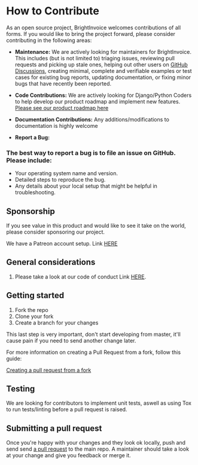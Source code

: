 <!-- @author: Shaun De Ponte, nawtybean3d@gmail.com

----- The MIT License (MIT) ----- 
Copyright (c) 2023, Shaun De Ponte

Permission is hereby granted, free of charge, to any person obtaining a copy
of this software and associated documentation files (the "Software"), to deal
in the Software without restriction, including without limitation the rights
to use, copy, modify, merge, publish, distribute, sublicense, and/or sell
copies of the Software, and to permit persons to whom the Software is
furnished to do so, subject to the following conditions:

The above copyright notice and this permission notice shall be included in
all copies or substantial portions of the Software.

THE SOFTWARE IS PROVIDED "AS IS", WITHOUT WARRANTY OF ANY KIND, EXPRESS OR
IMPLIED, INCLUDING BUT NOT LIMITED TO THE WARRANTIES OF MERCHANTABILITY,
FITNESS FOR A PARTICULAR PURPOSE AND NONINFRINGEMENT. IN NO EVENT SHALL THE
AUTHORS OR COPYRIGHT HOLDERS BE LIABLE FOR ANY CLAIM, DAMAGES OR OTHER
LIABILITY, WHETHER IN AN ACTION OF CONTRACT, TORT OR OTHERWISE, ARISING FROM,
OUT OF OR IN CONNECTION WITH THE SOFTWARE OR THE USE OR OTHER DEALINGS IN
THE SOFTWARE. -->

# How to Contribute

As an open source project, BrightInvoice welcomes contributions of all forms. If you would like to bring the project forward, please consider contributing in the following areas:

- **Maintenance:** We are actively looking for maintainers for BrightInvoice. This includes (but is not limited to) triaging issues, reviewing pull requests and picking up stale ones, helping out other
  users on [GitHub Discussions](https://github.com/nawtybean/BrightInvoicePublic/discussions), creating minimal, complete and
  verifiable examples or test cases for existing bug reports, updating documentation, or fixing minor bugs that have
  recently been reported.

- **Code Contributions:** We are actively looking for Django/Python Coders to help develop our product roadmap and implement new features. [Please see our product roadmap here](https://github.com/users/nawtybean/projects/1/views/1)
- **Documentation Contributions:** Any additions/modifications to documentation is highly welcome
- **Report a Bug:** 
### The best way to report a bug is to file an issue on GitHub. Please include:

- Your operating system name and version.
- Detailed steps to reproduce the bug.
- Any details about your local setup that might be helpful in troubleshooting.


## Sponsorship

If you see value in this product and would like to see it take on the world, please consider sponsoring our project.

We have a Patreon account setup. Link [HERE](https://www.patreon.com/BrightInvoice)

## General considerations

1. Please take a look at our code of conduct Link [HERE](https://github.com/nawtybean/BrightInvoicePublic/blob/main/CODE_OF_CONDUCT.md). 

## Getting started

1. Fork the repo
2. Clone your fork
3. Create a branch for your changes

This last step is very important, don't start developing from master, it'll cause pain if you need to send another change later.

For more information on creating a Pull Request from a fork, follow this guide:

[Creating a pull request from a fork](https://docs.github.com/en/pull-requests/collaborating-with-pull-requests/proposing-changes-to-your-work-with-pull-requests/creating-a-pull-request-from-a-fork)

## Testing

We are looking for contributors to implement unit tests, aswell as using Tox to run tests/linting before a pull request is raised.

## Submitting a pull request

Once you're happy with your changes and they look ok locally, push and send send [a pull request][submit-a-pr] to the main repo. A maintainer should take a look at your change and give you feedback or merge it.

[submit-a-pr]: https://docs.github.com/en/pull-requests/collaborating-with-pull-requests/proposing-changes-to-your-work-with-pull-requests/creating-a-pull-request